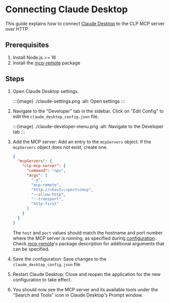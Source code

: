 # Connecting Claude Desktop

This guide explains how to connect [Claude Desktop](https://claude.com/product/overview)
to the CLP MCP server over HTTP.

## Prerequisites

1. Install Node.js >= 16
2. Install the [mcp-remote] package

## Steps

1. Open Claude Desktop settings.

    :::{image} ./claude-settings.png
    :alt: Open settings
    :::

2. Navigate to the "Developer" tab in the sidebar. Click on "Edit Config" to edit 
the `claude_desktop_config.json` file.

    :::{image} ./claude-developer-menu.png
    :alt: Navigate to the Developer tab
    :::

3. Add the MCP server: Add an entry to the `mcpServers` object. If the `mcpServers` 
object does not exist, create one.

    ```json
    {
      "mcpServers": {
        "clp-mcp-server": {
          "command": "npx",
          "args": [
            "-y",
            "mcp-remote",
            "http://<host>:<port>/mcp",
            "--allow-http",
            "--transport",
            "http-first"
          ]
        }
      }
    }
    ```

    The `host` and `port` values should match the hostname and port number where 
    the MCP server is running, as specified 
    during [configuration](../guides-mcp-server/index.md#starting-the-mcp-server). 
    Check [mcp-remote]'s package description for additional arguments that can be specified.

4. Save the configuration: Save changes to the `claude_desktop_config.json` file
5. Restart Claude Desktop: Close and reopen the application for the 
new configuration to take effect.
6. You should now see the MCP server and its available tools under the 
"Search and Tools" icon in Claude Desktop's Prompt window.

[mcp-remote]: https://www.npmjs.com/package/mcp-remote
